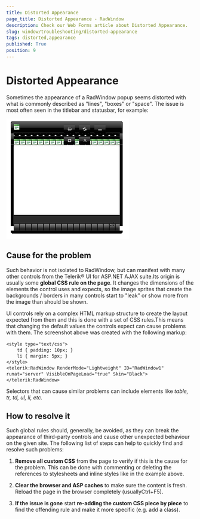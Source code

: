 ```yaml
---
title: Distorted Appearance
page_title: Distorted Appearance - RadWindow
description: Check our Web Forms article about Distorted Appearance.
slug: window/troubleshooting/distorted-appearance
tags: distorted,appearance
published: True
position: 9
---
```


# Distorted Appearance

Sometimes the appearance of a RadWindow popup seems distorted with what is commonly described as "lines", "boxes" or "space".	The issue is most often seen in the titlebar and statusbar, for example:

![window-distorted radwindow](images/window-distorted_radwindow.png)

## Cause for the problem

Such behavior is not isolated to RadWindow, but can manifest with many other controls from the Telerik® UI for ASP.NET AJAX suite.Its origin is usually some **global CSS rule on the page**. It changes the dimensions of the elements the control uses and expects, so the image sprites that create the backgrounds / borders in many controls start to "leak" or show more from the image than should be shown.

UI controls rely on a complex HTML markup structure to create the layout expected from them and this is done with a set of CSS rules.This means that changing the default values the controls expect can cause problems with them. The screenshot above was created with the following markup:

````ASP.NET
<style type="text/css">
	td { padding: 10px; }
	li { margin: 5px; }
</style>
<telerik:RadWindow RenderMode="Lightweight" ID="RadWindow1" runat="server" VisibleOnPageLoad="true" Skin="Black">
</telerik:RadWindow>
````

Selectors that can cause similar problems can include elements like *table, tr, td, ul, li, etc.*

## How to resolve it

Such global rules should, generally, be avoided, as they can break the appearance of third-party controls and cause other unexpected behaviour on the given site. The following list of steps can help to quickly find and resolve such problems:

1. **Remove all custom CSS** from the page to verify if this is the cause for the problem. This can be done with commenting or deleting the references to stylesheets and inline styles like in the example above.

1. **Clear the browser and ASP caches** to make sure the content is fresh. Reload the page in the browser completely (usuallyCtrl+F5).

1. **If the issue is gone** start **re-adding the custom CSS piece by piece** to find the offending rule and make it more specific (e.g. add a class).
